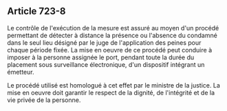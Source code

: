 Article 723-8
----
Le contrôle de l'exécution de la mesure est assuré au moyen d'un procédé
permettant de détecter à distance la présence ou l'absence du condamné dans le
seul lieu désigné par le juge de l'application des peines pour chaque période
fixée. La mise en oeuvre de ce procédé peut conduire à imposer à la personne
assignée le port, pendant toute la durée du placement sous surveillance
électronique, d'un dispositif intégrant un émetteur.

Le procédé utilisé est homologué à cet effet par le ministre de la justice. La
mise en oeuvre doit garantir le respect de la dignité, de l'intégrité et de la
vie privée de la personne.

